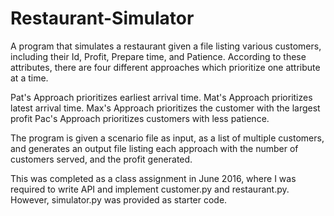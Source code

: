 # Restaurant-Simulator
A program that simulates a restaurant given a file listing various customers, including their Id, Profit, Prepare time, and Patience.
According to these attributes, there are four different approaches which prioritize one attribute at a time.  

Pat's Approach prioritizes earliest arrival time.
Mat's Approach prioritizes latest arrival time.
Max's Approach prioritizes the customer with the largest profit
Pac's Approach prioritizes customers with less patience.

The program is given a scenario file as input, as a list of multiple customers, and generates an output file listing each approach with 
the number of customers served, and the profit generated.

This was completed as a class assignment in June 2016, where I was required to write API and implement customer.py and restaurant.py.
However, simulator.py was provided as starter code.
